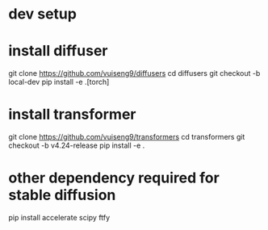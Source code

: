 # dev setup

# install diffuser
git clone https://github.com/vuiseng9/diffusers
cd diffusers
git checkout -b local-dev
pip install -e .[torch]

# install transformer
git clone https://github.com/vuiseng9/transformers
cd transformers
git checkout -b v4.24-release
pip install -e .

# other dependency required for stable diffusion
pip install accelerate scipy ftfy
